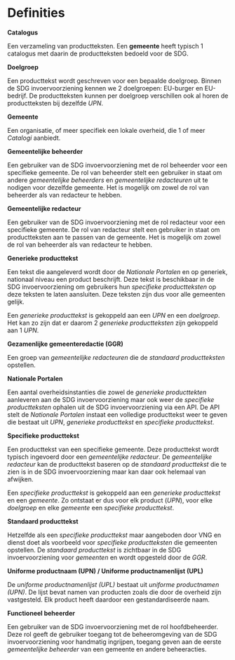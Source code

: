 # Definities

**Catalogus**

Een verzameling van productteksten. Een **gemeente** heeft typisch 1 catalogus 
met daarin de productteksten bedoeld voor de SDG.

**Doelgroep**

Een producttekst wordt geschreven voor een bepaalde doelgroep. Binnen de SDG 
invoervoorziening kennen we 2 doelgroepen: EU-burger en EU-bedrijf. 
De productteksten kunnen per doelgroep verschillen ook al horen de 
productteksten bij dezelfde *UPN*.

**Gemeente**

Een organisatie, of meer specifiek een lokale overheid, die 1 of meer 
*Catalogi* aanbiedt.

**Gemeentelijke beheerder**

Een gebruiker van de SDG invoervoorziening met de rol beheerder voor een 
specifieke gemeente. De rol van beheerder stelt een gebruiker in staat om 
andere *gemeentelijke beheerders* en *gemeentelijke redacteuren* uit te nodigen 
voor dezelfde gemeente. Het is mogelijk om zowel de rol van beheerder als van 
redacteur te hebben.

**Gemeentelijke redacteur**

Een gebruiker van de SDG invoervoorziening met de rol redacteur voor een 
specifieke gemeente. De rol van redacteur stelt een gebruiker in staat om 
productteksten aan te passen van de gemeente. Het is mogelijk om zowel de rol 
van beheerder als van redacteur te hebben.

**Generieke producttekst**

Een tekst die aangeleverd wordt door de *Nationale Portalen* en op generiek, 
nationaal niveau een product beschrijft. Deze tekst is beschikbaar in de SDG 
invoervoorziening om gebruikers hun *specifieke productteksten* op deze teksten 
te laten aansluiten. Deze teksten zijn dus voor alle gemeenten gelijk.

Een *generieke producttekst* is gekoppeld aan een *UPN* en een *doelgroep*. Het 
kan zo zijn dat er daarom 2 *generieke productteksten* zijn gekoppeld aan 1 
*UPN*.

**Gezamenlijke gemeenteredactie (GGR)**

Een groep van *gemeentelijke redacteuren* die de *standaard productteksten* 
opstellen.

**Nationale Portalen**

Een aantal overheidsinstanties die zowel de *generieke producttekten* 
aanleveren aan de SDG invoervoorziening maar ook weer de 
*specifieke productteksten* ophalen uit de SDG invoervoorziening via een API.
De API stelt de *Nationale Portalen* instaat een volledige producttekst weer te
geven die bestaat uit *UPN*, *generieke producttekst* en 
*specifieke producttekst*.

**Specifieke producttekst**

Een producttekst van een specifieke gemeente. Deze producttekst wordt typisch 
ingevoerd door een *gemeentelijke redacteur*. De *gemeentelijke redacteur* kan 
de producttekst baseren op de *standaard producttekst* die te zien is in de SDG 
invoervoorziening maar kan daar ook helemaal van afwijken.

Een *specifieke producttekst* is gekoppeld aan een *generieke producttekst* en 
een *gemeente*. Zo ontstaat er dus voor elk product (*UPN*), voor elke 
*doelgroep* en elke *gemeente* een *specifieke producttekst*.

**Standaard producttekst**

Hetzelfde als een *specifieke producttekst* maar aangeboden door VNG en dienst 
doet als voorbeeld voor *specifieke productteksten* die gemeenten opstellen. De 
*standaard producttekst* is zichtbaar in de SDG invoervoorziening voor 
*gemeenten* en wordt opgesteld door de *GGR*.

**Uniforme productnaam (UPN) / Uniforme productnamenlijst (UPL)**

De *uniforme productnamenlijst (UPL)* bestaat uit 
*uniforme productnamen (UPN)*. De lijst bevat namen van producten zoals die 
door de overheid zijn vastgesteld. Elk product heeft daardoor een 
gestandardiseerde naam.

**Functioneel beheerder**

Een gebruiker van de SDG invoervoorziening met de rol hoofdbeheerder. Deze rol
geeft de gebruiker toegang tot de beheeromgeving van de SDG invoervoorziening
voor handmatig ingrijpen, toegang geven aan de eerste *gemeentelijke beheerder*
van een gemeente en andere beheeracties.
